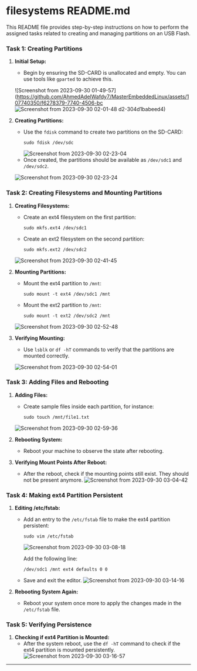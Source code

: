 # filesystems  README.md

This README file provides step-by-step instructions on how to perform the assigned tasks related to creating and managing partitions on an USB Flash. 
### Task 1: Creating Partitions

1. **Initial Setup:**
   - Begin by ensuring the SD-CARD is unallocated and empty. You can use tools like `gparted` to achieve this.
     
   ![Screenshot from 2023-09-30 01-49-57](https://github.com/AhmedAdelWafdy7/MasterEmbeddedLinux/assets/107740350/f6278379-7740-4506-bc
   ![Screenshot from 2023-09-30 02-01-48](https://github.com/AhmedAdelWafdy7/MasterEmbeddedLinux/assets/107740350/86534538-5212-42d2-a27c-a7dd833953d5)
d2-304d1babeed4)
   
3. **Creating Partitions:**
   - Use the `fdisk` command to create two partitions on the SD-CARD:
     ```
     sudo fdisk /dev/sdc
     ```
     ![Screenshot from 2023-09-30 02-23-04](https://github.com/AhmedAdelWafdy7/MasterEmbeddedLinux/assets/107740350/a6341729-a688-4e62-94d2-5eda705107cc)
   - Once created, the partitions should be available as `/dev/sdc1` and `/dev/sdc2`.

   ![Screenshot from 2023-09-30 02-23-24](https://github.com/AhmedAdelWafdy7/MasterEmbeddedLinux/assets/107740350/364c538e-31a4-41dc-906c-2fb93946313a)
   
### Task 2: Creating Filesystems and Mounting Partitions

1. **Creating Filesystems:**
   - Create an ext4 filesystem on the first partition:
     ```
     sudo mkfs.ext4 /dev/sdc1
     ```
   - Create an ext2 filesystem on the second partition:
     ```
     sudo mkfs.ext2 /dev/sdc2
     ```
   ![Screenshot from 2023-09-30 02-41-45](https://github.com/AhmedAdelWafdy7/MasterEmbeddedLinux/assets/107740350/2ed197c9-c593-430a-8987-83bd6715f3b3)


2. **Mounting Partitions:**
   - Mount the ext4 partition to `/mnt`:
     ```
     sudo mount -t ext4 /dev/sdc1 /mnt
     ```
   - Mount the ext2 partition to `/mnt`:
     ```
     sudo mount -t ext2 /dev/sdc2 /mnt
     ```
   ![Screenshot from 2023-09-30 02-52-48](https://github.com/AhmedAdelWafdy7/MasterEmbeddedLinux/assets/107740350/79fc965d-9791-4aca-b865-ae1e81134c83)

3. **Verifying Mounting:**
   - Use `lsblk` or `df -hT` commands to verify that the partitions are mounted correctly.

   ![Screenshot from 2023-09-30 02-54-01](https://github.com/AhmedAdelWafdy7/MasterEmbeddedLinux/assets/107740350/268527c1-ae95-4311-ad02-f5ddc0c11d44)

### Task 3: Adding Files and Rebooting

1. **Adding Files:**
   - Create sample files inside each partition, for instance:
     ```
     sudo touch /mnt/file1.txt
     ```
   ![Screenshot from 2023-09-30 02-59-36](https://github.com/AhmedAdelWafdy7/MasterEmbeddedLinux/assets/107740350/7ebce623-cc3d-4920-ad55-9fc4656e0714)

2. **Rebooting System:**
   - Reboot your machine to observe the state after rebooting.

3. **Verifying Mount Points After Reboot:**
   - After the reboot, check if the mounting points still exist. They should not be present anymore.
   ![Screenshot from 2023-09-30 03-04-42](https://github.com/AhmedAdelWafdy7/MasterEmbeddedLinux/assets/107740350/373b09e8-cff3-471c-a15c-e5f2f44be3a8)

### Task 4: Making ext4 Partition Persistent

1. **Editing /etc/fstab:**
   - Add an entry to the `/etc/fstab` file to make the ext4 partition persistent:
     ```
     sudo vim /etc/fstab
     ```
     ![Screenshot from 2023-09-30 03-08-18](https://github.com/AhmedAdelWafdy7/MasterEmbeddedLinux/assets/107740350/fbfcc281-fd4e-417d-b6b8-ee393910b2c9)

     Add the following line:
     ```
     /dev/sdc1 /mnt ext4 defaults 0 0
     ```
   - Save and exit the editor.
      ![Screenshot from 2023-09-30 03-14-16](https://github.com/AhmedAdelWafdy7/MasterEmbeddedLinux/assets/107740350/9313b0d6-c0c1-41bc-af72-8e3816f03be4)

2. **Rebooting System Again:**
   - Reboot your system once more to apply the changes made in the `/etc/fstab` file.

### Task 5: Verifying Persistence

1. **Checking if ext4 Partition is Mounted:**
   - After the system reboot, use the `df -hT` command to check if the ext4 partition is mounted persistently. 
      ![Screenshot from 2023-09-30 03-16-57](https://github.com/AhmedAdelWafdy7/MasterEmbeddedLinux/assets/107740350/2e5320ca-492d-4443-9203-9aaa094c6045)

---
